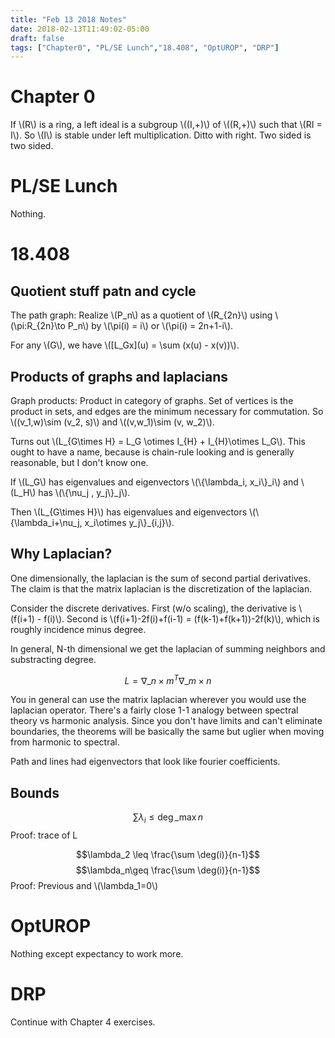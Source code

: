 ```yaml
---
title: "Feb 13 2018 Notes"
date: 2018-02-13T11:49:02-05:00
draft: false
tags: ["Chapter0", "PL/SE Lunch","18.408", "OptUROP", "DRP"]
---
```


# Chapter 0

If \\(R\\) is a ring, a left ideal is a subgroup \\((I,+)\\) of \\((R,+)\\)
such that \\(RI = I\\). So \\(I\\) is stable under left multiplication.
Ditto with right. Two sided is two sided. 

# PL/SE Lunch

Nothing.

# 18.408

## Quotient stuff patn and cycle

The path graph: Realize \\(P_n\\) as a quotient of \\(R\_{2n}\\) using 
\\(\pi:R\_{2n}\to P_n\\) by \\(\pi(i) = i\\) or \\(\pi(i) = 2n+1-i\\).

For any \\(G\\), we have \\(\[L\_Gx\](u) = \sum (x(u) - x(v))\\).

## Products of graphs and laplacians

Graph products: Product in category of graphs. Set of vertices is the product
in sets, and edges are the minimum necessary for commutation. So
\\((v\_1,w)\sim (v\_2, s)\\) and \\((v,w_1)\sim (v, w_2)\\).

Turns out \\(L\_{G\times H} = L_G \otimes I\_{H} + I\_{H}\otimes L_G\\). 
This ought to have a name, because is chain-rule looking and is generally 
reasonable, but I don't know one.

If \\(L_G\\) has eigenvalues and eigenvectors \\(\\{\lambda_i, x_i\\}_i\\)
and \\(L_H\\) has \\(\\{\nu_j , y_j\\}_j\\).

Then \\(L_{G\times H}\\) has eigenvalues and eigenvectors \\(\\{\lambda_i+\nu_j,
x_i\otimes y_j\\}\_{i,j}\\).

## Why Laplacian?

One dimensionally,  the laplacian is the sum of second partial derivatives. The 
claim is that the matrix laplacian is the discretization of the laplacian.

Consider the discrete derivatives. First (w/o scaling), the derivative is
\\(f(i+1) - f(i)\\). Second is \\(f(i+1)-2f(i)+f(i-1) = (f(k-1)+f(k+1))-2f(k)\\),
which is roughly incidence minus degree.

In general, N-th dimensional we get the laplacian of summing neighbors
and substracting degree.

$$L = \nabla\_{n\times m}^T\nabla\_{m\times n}$$

You in general can use the matrix laplacian wherever you would use the laplacian 
operator. There's a fairly close 1-1 analogy between spectral theory vs 
harmonic analysis. Since you don't have limits and can't eliminate boundaries,
the theorems will be basically the same but uglier when moving from harmonic
to spectral.

Path and lines had eigenvectors that look like fourier coefficients.

## Bounds

$$\sum \lambda_i \leq \deg\_{\max}n$$
Proof: trace of L

$$\lambda_2 \leq \frac{\sum \deg(i)}{n-1}$$
$$\lambda_n\geq  \frac{\sum \deg(i)}{n-1}$$
Proof: Previous and \\(\lambda_1=0\\)


# OptUROP

Nothing except expectancy to work more.

# DRP

Continue with Chapter 4 exercises. 
